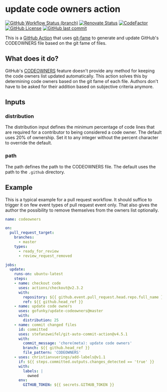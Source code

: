 # update code owners action

[![GitHub Workflow Status (branch)](https://img.shields.io/github/workflow/status/gofunky/update-codeowners/build/master?style=for-the-badge)](https://github.com/gofunky/update-codeowners/actions)
[![Renovate Status](https://img.shields.io/badge/renovate-enabled-green?style=for-the-badge&logo=renovatebot&color=1a1f6c)](https://app.renovatebot.com/dashboard#github/gofunky/update-codeowners)
[![CodeFactor](https://www.codefactor.io/repository/github/gofunky/update-codeowners/badge?style=for-the-badge)](https://www.codefactor.io/repository/github/gofunky/update-codeowners)
[![GitHub License](https://img.shields.io/github/license/gofunky/update-codeowners.svg?style=for-the-badge)](https://github.com/gofunky/update-codeowners/blob/master/LICENSE)
[![GitHub last commit](https://img.shields.io/github/last-commit/gofunky/update-codeowners.svg?style=for-the-badge&color=9cf)](https://github.com/gofunky/update-codeowners/commits/master)

This is a [GitHub Action](https://github.com/features/actions) that uses [git-fame](https://pypi.org/project/git-fame) to generate and update GitHub's CODEOWNERS file based on the git fame of files.

## What does it do?

GitHub's [CODEOWNERS](https://docs.github.com/en/github/creating-cloning-and-archiving-repositories/about-code-owners)
feature doesn't provide any method for keeping the code owners list updated automatically.
This action solves this by determining code owners based on the git fame of each file.
Authors don't have to be asked for their addition based on subjective criteria anymore.

## Inputs

### distribution

The distribution input defines the minimum percentage of code lines that are required for a contributor to being 
considered a code owner.
The default uses 20% of ownership. Set it to any integer without the percent character to override the default.

### path

The path defines the path to the CODEOWNERS file.
The default uses the path to the `.github` directory.

## Example

This is a typical example for a pull request workflow.
It should suffice to trigger it on few event types of pull request event only.
That also gives the author the possibility to remove themselves from the owners list optionally.

<!-- add-file: ./.github/workflows/example.yml -->
``` yml markdown-add-files
name: codeowners

on:
  pull_request_target:
    branches: 
      - master
    types: 
      - ready_for_review
      - review_request_removed

jobs:
  update:
    runs-on: ubuntu-latest
    steps:
    - name: checkout code
      uses: actions/checkout@v2.3.2
      with:
        repository: ${{ github.event.pull_request.head.repo.full_name }}
        ref: ${{ github.head_ref }}
    - name: update code owners
      uses: gofunky/update-codeowners@master
      with:
        distribution: 25
    - name: commit changed files
      id: committed
      uses: stefanzweifel/git-auto-commit-action@v4.5.1
      with:
        commit_message: 'chore(meta): update code owners'
        branch: ${{ github.head_ref }}
        file_pattern: 'CODEOWNERS'
    - uses: christianvuerings/add-labels@v1.1
      if: ${{ steps.committed.outputs.changes_detected == 'true' }}
      with:
        labels: |
          owned
      env:
        GITHUB_TOKEN: ${{ secrets.GITHUB_TOKEN }}

```
